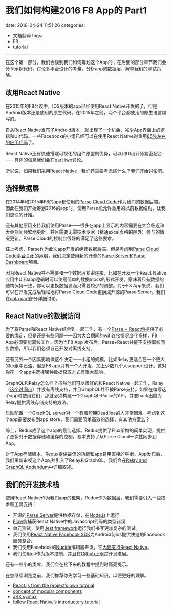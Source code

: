 # 我们如何构建2016 F8 App的 Part1
date: 2016-04-24 11:51:26
categories:
- 文档翻译
tags:
- F8
- tutorial
---
在这个第一部分，我们会谈到我们如何筹划这个App的；在后面的部分章节我们会分享示例代码，讨论多平台设计的考量，分析app的数据层，解释我们的测试策略。

<!--more-->

## 改用React Native

在2015年的F8会议中，IOS版本的app已经使用React Native开发的了，但是Android版本还是使用的原生代码。在2015年之前，两个平台都使用的原生语言编写的。

自从React Native发布了Android版本，就出现了一个机会，减少App界面上的逻辑和UI代码。一些Facebook的小组已经可以在使用React Native时重用[85%左右的应用代码](https://code.facebook.com/posts/1189117404435352/react-native-for-android-how-we-built-the-first-cross-platform-react-native-app/)了。

React Native还有快速搭建可视化的组件原型的优势，可以和UI设计师紧密配合——具体的信息我们会在[part two](http://makeitopen.com/tutorials/building-the-f8-app/design/)讨论。

所以说，如果我们采用React Native，我们还需要考虑些什么？我们开始讨论吧。

## 选择数据层

在2014年和2015年F8的app都使用的[Parse Cloud Code](https://parse.com/)作为我们的数据后端。因此在我们开始筹划2016的app时，使用Parse能允许重用的以前数据结构，让我们更快的开始。

还有其他原因支持我们使用Parse——很多在app上显示的内容需要在大会临近和大会期间频繁地更新，并且需要无需技术专家（精通excel表格的除外）参与的情况更新。Parse Cloud的控制台很好的满足了这些要求。

综上考虑，Parse作为此次app开发的绝佳数据后端。但是考虑到[Parse Cloud Code平台关闭的声明](http://blog.parse.com/announcements/moving-on/)，我们决定使用新的开源的[Parse Server](http://blog.parse.com/announcements/moving-on/)和[Parse Dashboard](https://github.com/ParsePlatform/parse-dashboard)项目。

因为React Native并不需要和一个数据层紧密连接，比如在开发一个React Native应用中UI和app逻辑时可以使用简单的数据mock的形式开发。意味着只有数据的结构保持一致，你可以更换数据源而只需要较少的调整。对于F8 App来说，我们可以在开发完成后轻松地将Parse Cloud Code更换成开源的Parse Server。我们在[data part](http://makeitopen.com/tutorials/building-the-f8-app/data/)部分详细讨论。

## React Native的数据访问

为了将Parse和React Native结合到一起工作，有一个[Parse + React包](https://github.com/ParsePlatform/ParseReact)提供了必要的绑定，但是还是有些问题——因为大会期间的wifi连接情况变化多样，F8 App必须要能离线工作。因为当F8 App 发布后，Parse+React并能不支持离线同步数据，所以我们必须自己开发对离线支持。

还有另外一个因素影响做这个决定——小组的规模，比如Relay更适合在一个更大的小组中石油，但是F8 app只有一个人开发，加上少数几个人support设计。这对你在一个app中选择哪种数据获取方式有很大影响。

GraphQL和Ralay怎么样？虽然他们可以很好的和React Native一起工作，Ralay（[这个时间点](https://github.com/facebook/relay/wiki/Roadmap#in-progress)）并没有离线支持，并且GraphQL并不被Parse支持。如果在编写这个app时使用它们，那就必须构建一个GraphQL-Parse的API，并要hack出能为Relay提供离线存储支持的方法。

启动配置一个GraphQL server对一个有着短期Deadline的人非常困难。考虑到这个app需要发布到app store，我们需要简单高效的选择，有其他方案么？

综上，Redux成了这个app的最佳选择。Redux提供了Flux架构的简单实现，提供了更多对于数据存储和缓存的控制，基本支持了从Parse Cloud一次性同步到App。

对于App存储版本，Redux提供最佳的功能和app易用直接的平衡。App发布后，我们重新审视这个App,并引入了Relay和GraphQL，我们会在[Relay and GraphQL Addendum](http://makeitopen.com/tutorials/building-the-f8-app/relay/)中详细叙述。

## 我们的开发技术栈

使用React Native作为我们app的框架，Redux作为数据层，我们需要引入一些技术和工具支持：

- 开源的[Parse Server](https://github.com/ParsePlatform/parse-server)提供数据存储，在[Node.js](https://nodejs.org/en/)上运行
- [Flow](http://flowtype.org/)能捕获React Native中的Javascript代码的类型错误
- 单元测试，使用[Jest framework](http://facebook.github.io/jest/)运行我们书写更加复杂的测试。
- 我们使用[React Native Facebook SDK](https://github.com/facebook/react-native-fbsdk)为Android何ios提供快速的Facebook服务整合。
- 我们使用Facebook的[Nucide](http://nuclide.io/)编辑器开发，它[內建支持React Native](http://nuclide.io/docs/platforms/react-native/)。
- 我们使用git作为版本控制，并且在[Github](https://github.com/fbsamples/f8app)上跟踪开发进展。

还有一些小的类库，我们会在接下来的教程中提到时高亮提示。

在您继续浏览之前，我们推荐你先学习一些基础知识，以便更好的理解。

- [React.js from the project’s own tutorial](http://facebook.github.io/react/docs/tutorial.html)
- [concept of modular components](http://facebook.github.io/react/docs/thinking-in-react.html#step-1-break-the-ui-into-a-component-hierarchy)
- [JSX syntax](http://facebook.github.io/react/docs/jsx-in-depth.html)
- [follow React Native’s introductory tutorial](http://facebook.github.io/react-native/docs/tutorial.html#content)

